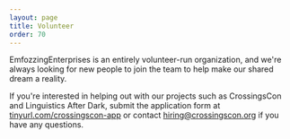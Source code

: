 ```yaml
---
layout: page
title: Volunteer
order: 70
---
```


EmfozzingEnterprises is an entirely volunteer-run organization, and we're always looking for new people to join the team to help make our shared dream a reality.

If you're interested in helping out with our projects such as CrossingsCon and Linguistics After Dark, submit the application form at [tinyurl.com/crossingscon-app](https://tinyurl.com/crossingscon-app) or contact <a href="mailto:hiring@crossingscon.org">hiring@crossingscon.org</a> if you have any questions.

